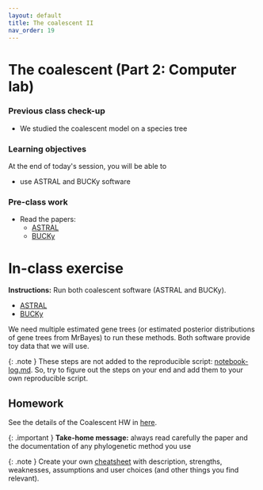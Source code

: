 ```yaml
---
layout: default
title: The coalescent II
nav_order: 19
---
```


# The coalescent (Part 2: Computer lab)

### Previous class check-up
- We studied the coalescent model on a species tree

### Learning objectives

At the end of today's session, you will be able to
- use ASTRAL and BUCKy software

### Pre-class work

- Read the papers:
  - [ASTRAL](https://arxiv.org/abs/1904.03826)
  - [BUCKy](https://academic.oup.com/mbe/article/24/2/412/1146040?login=true)


# In-class exercise

**Instructions:** Run both coalescent software (ASTRAL and BUCKy). 

- [ASTRAL](https://github.com/smirarab/ASTRAL/blob/master/astral-tutorial.md)
- [BUCKy](https://pages.stat.wisc.edu/~larget/AustinWorkshop/tutorial.pdf)

We need multiple estimated gene trees (or estimated posterior distributions of gene trees from MrBayes) to run these methods. Both software provide toy data that we will use.

{: .note }
These steps are not added to the reproducible script: [notebook-log.md](https://github.com/crsl4/phylogenetics-class/tree/master/exercises/notebook-log.md). So, try to figure out the steps on your end and add them to your own reproducible script.


## Homework

See the details of the Coalescent HW in [here](https://github.com/crsl4/phylogenetics-class/blob/master/exercises/hw-coalescent.md). 

{: .important }
**Take-home message:** always read carefully the paper and the documentation of any phylogenetic method you use

{: .note }
Create your own [cheatsheet](https://github.com/crsl4/phylogenetics-class/blob/master/exercises/software-cheatsheet.md) with description, strengths, weaknesses, assumptions and user choices (and other things you find relevant).
